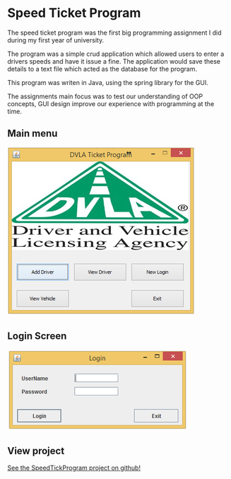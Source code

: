 # Speed Ticket Program

The speed ticket program was the first big programming assignment I did during my first year of university.

The program was a simple crud application which allowed users to enter a drivers speeds and have it issue a fine.
The application would save these details to a text file which acted as the database for the program. 

This program was writen in Java, using the spring library for the GUI.

The assignments main focus was to test our understanding of OOP concepts, GUI design improve our experience with programming at the time. 

## Main menu
 ![Main menu](images/SpeedingTicketMenuFinal.PNG)

## Login Screen
 ![Login Screen](images/LoginScreenFinal.PNG) 

## View project
[See the SpeedTickProgram project on github!](https://github.com/AlexMarriott/SpeedTickProgram)
